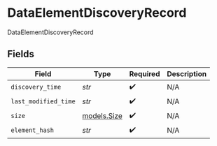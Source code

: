 # DataElementDiscoveryRecord

DataElementDiscoveryRecord


## Fields

| Field                            | Type                             | Required                         | Description                      |
| -------------------------------- | -------------------------------- | -------------------------------- | -------------------------------- |
| `discovery_time`                 | *str*                            | :heavy_check_mark:               | N/A                              |
| `last_modified_time`             | *str*                            | :heavy_check_mark:               | N/A                              |
| `size`                           | [models.Size](../models/size.md) | :heavy_check_mark:               | N/A                              |
| `element_hash`                   | *str*                            | :heavy_check_mark:               | N/A                              |